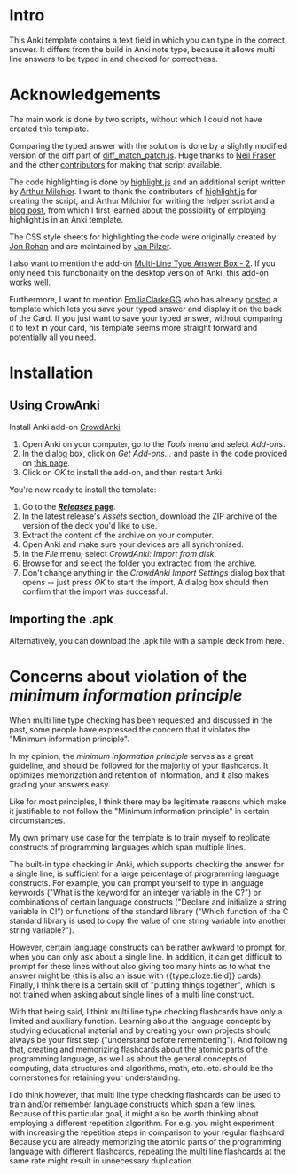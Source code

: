 # Intro
This Anki template contains a text field in which you can type in the correct answer.
It differs from the build in Anki note type, because it allows multi line answers to be typed in and checked for correctness.

# Acknowledgements

The main work is done by two scripts, without which I could not have created this template.

Comparing the typed answer with the solution is done by a slightly modified version of the diff part of [diff_match_patch.js](https://github.com/google/diff-match-patch/blob/master/javascript/diff_match_patch.js).
Huge thanks to [Neil Fraser](https://github.com/google/diff-match-patch/commits?author=NeilFraser) and the other [contributors](https://github.com/google/diff-match-patch/graphs/contributors) for making that script available.

The code highlighting is done by [highlight.js](https://highlightjs.org/) and an additional script written by [Arthur Milchior](https://www.milchior.fr/blog_en/).
I want to thank the contributors of [highlight.js](https://highlightjs.org/) for creating the script, and Arthur Milchior for writing the helper script and a [blog post](http://www.milchior.fr/blog_en/index.php/post/2022/03/22/Syntax-coloring-of-code-in-Anki), from which I first learned about the possibility of employing highlight.js in an Anki template.

The CSS style sheets for highlighting the code were originally created by [Jon Rohan](https://github.com/jonrohan) and are maintained by [Jan Pilzer](https://github.com/Hirse).

I also want to mention the add-on [Multi-Line Type Answer Box - 2](https://ankiweb.net/shared/info/1018107736). If you only need this functionality on the desktop version of Anki, this add-on works well.

Furthermore, I want to mention [EmiliaClarkeGG](https://www.reddit.com/user/EmiliaClarkeGG/) who has already [posted](https://www.reddit.com/r/Anki/comments/15b11nq/solved_multiline_input_fields_in_Anki_without_an/) a template which lets you save your typed answer and display it on the back of the Card. If you just want to save your typed answer, without comparing it to text in your card, his template seems more straight forward and potentially all you need.

# Installation
## Using CrowAnki
Install Anki add-on [CrowdAnki](https://github.com/Stvad/CrowdAnki):

1. Open Anki on your computer, go to the _Tools_ menu and select _Add-ons_.
1. In the dialog box, click on _Get Add-ons..._ and paste in the code provided on [this page](https://ankiweb.net/shared/info/1788670778).
1. Click on _OK_ to install the add-on, and then restart Anki.

You're now ready to install the template:

1. Go to the **[_Releases_ page](https://github.com/ValentinSchwind/Multi-Line-Typing-Anki-Template/releases)**.
1. In the latest release's _Assets_ section, download the ZIP archive of the version of the deck you'd like to use.
1. Extract the content of the archive on your computer.
1. Open Anki and make sure your devices are all synchronised.
1. In the _File_ menu, select _CrowdAnki: Import from disk_.
1. Browse for and select the folder you extracted from the archive.
1. Don't change anything in the _CrowdAnki Import Settings_ dialog box that opens -- just press _OK_ to start the import. A dialog box should then confirm that the import was successful.

## Importing the .apk
Alternatively, you can download the .apk file with a sample deck from here.

# Concerns about violation of the _minimum information principle_
When multi line type checking has been requested and discussed in the past, some people have expressed the concern that it violates the "Minimum information principle".

In my opinion, the _minimum information principle_ serves as a great guideline, and should be followed for the majority of your flashcards. It optimizes memorization and retention of information, and it also makes grading your answers easy.

Like for most principles, I think there may be legitimate reasons which make it justifiable to not follow the "Minimum information principle" in certain circumstances.

My own primary use case for the template is to train myself to replicate constructs of programming languages which span multiple lines.

The built-in type checking in Anki, which supports checking the answer for a single line, is sufficient for a large percentage of programming language constructs. For example, you can prompt yourself to type in language keywords ("What is the keyword for an integer variable in the C?") or combinations of certain language constructs ("Declare and initialize a string variable in C!") or functions of the standard library ("Which function of the C standard library is used to copy the value of one string variable into another string variable?").

However, certain language constructs can be rather awkward to prompt for, when you can only ask about a single line. In addition, it can get difficult to prompt for these lines without also giving too many hints as to what the answer might be (this is also an issue with {{type:cloze:field}} cards).
Finally, I think there is a certain skill of "putting things together", which is not trained when asking about single lines of a multi line construct.

With that being said, I think multi line type checking flashcards have only a limited and auxiliary function. Learning about the language concepts by studying educational material and by creating your own projects should always be your first step ("understand before remembering"). And following that, creating and memorizing flashcards about the atomic parts of the programming language, as well as about the general concepts of computing, data structures and algorithms, math, etc. etc. should be the cornerstones for retaining your understanding.

I do think however, that multi line type checking flashcards can be used to train and/or remember language constructs which span a few lines. Because of this particular goal, it might also be worth thinking about employing a different repetition algorithm. For e.g. you might experiment with increasing the repetition steps in comparison to your regular flashcard. Because you are already memorizing the atomic parts of the programming language with different flashcards, repeating the multi line flashcards at the same rate might result in unnecessary duplication.
